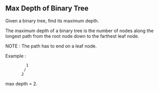 ## Max Depth of Binary Tree

Given a binary tree, find its maximum depth.

The maximum depth of a binary tree is the number of nodes along the longest path from the root node down to the farthest leaf node.

NOTE : The path has to end on a leaf node.

Example :
```
         1
        /
       2
```
max depth = 2.
